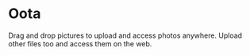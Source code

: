 # Oota

Drag and drop pictures to upload and access photos anywhere.
Upload other files too and access them on the web.
